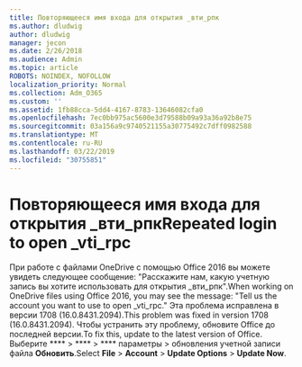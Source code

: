 ```yaml
---
title: Повторяющееся имя входа для открытия _вти_рпк
ms.author: dludwig
author: dludwig
manager: jecon
ms.date: 2/26/2018
ms.audience: Admin
ms.topic: article
ROBOTS: NOINDEX, NOFOLLOW
localization_priority: Normal
ms.collection: Adm_O365
ms.custom: ''
ms.assetid: 1fb88cca-5dd4-4167-8783-13646082cfa0
ms.openlocfilehash: 7ec0bb975ac5600e3d79588b09a93a36a92b8e75
ms.sourcegitcommit: 03a156a9c9740521155a30775492c7dff0982588
ms.translationtype: MT
ms.contentlocale: ru-RU
ms.lasthandoff: 03/22/2019
ms.locfileid: "30755851"
---
```

# <a name="repeated-login-to-open-vtirpc"></a><span data-ttu-id="abcec-102">Повторяющееся имя входа для открытия _вти_рпк</span><span class="sxs-lookup"><span data-stu-id="abcec-102">Repeated login to open _vti_rpc</span></span>

<span data-ttu-id="abcec-103">При работе с файлами OneDrive с помощью Office 2016 вы можете увидеть следующее сообщение: "Расскажите нам, какую учетную запись вы хотите использовать для открытия _вти_рпк".</span><span class="sxs-lookup"><span data-stu-id="abcec-103">When working on OneDrive files using Office 2016, you may see the message: "Tell us the account you want to use to open _vti_rpc."</span></span> <span data-ttu-id="abcec-104">Эта проблема исправлена в версии 1708 (16.0.8431.2094).</span><span class="sxs-lookup"><span data-stu-id="abcec-104">This problem was fixed in version 1708 (16.0.8431.2094).</span></span> <span data-ttu-id="abcec-105">Чтобы устранить эту проблему, обновите Office до последней версии.</span><span class="sxs-lookup"><span data-stu-id="abcec-105">To fix this, update to the latest version of Office.</span></span> <span data-ttu-id="abcec-106">Выберите \*\*\*\* \> \*\*\*\* \> \*\*\*\* параметры \> обновления учетной записи файла **Обновить**.</span><span class="sxs-lookup"><span data-stu-id="abcec-106">Select **File** \> **Account** \> **Update Options** \> **Update Now**.</span></span>
  


